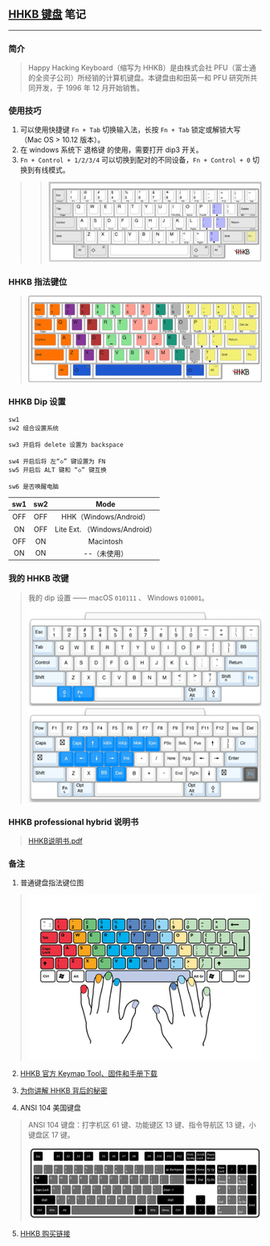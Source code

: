 ## [HHKB 键盘](https://item.jd.com/62603602537.html) 笔记

---

### 简介
> Happy Hacking Keyboard（缩写为 HHKB）是由株式会社 PFU（富士通的全资子公司）所经销的计算机键盘。本键盘由和田英一和 PFU 研究所共同开发，于 1996 年 12 月开始销售。

### 使用技巧

1. 可以使用快捷键 `Fn + Tab` 切换输入法，长按 `Fn + Tab` 锁定或解锁大写（Mac OS > 10.12 版本）。
2. 在 windows 系统下 退格键 的使用，需要打开 dip3 开关。
3. `Fn + Control + 1/2/3/4` 可以切换到配对的不同设备，`Fn + Control + 0` 切换到有线模式。
>>
>> ![hhkb](/pics/003_hhkb.png)

### HHKB 指法键位
> ![hhkb 指法键位](/pics/004_hhkb.png)

### HHKB Dip 设置
```
sw1
sw2 组合设置系统

sw3 开启将 delete 设置为 backspace

sw4 开启后将 左“◇” 键设置为 FN
sw5 开启后 ALT 键和 “◇” 键互换

sw6 是否唤醒电脑
```

| sw1  | sw2  | Mode      |
| :--: | :--: | :-------: |
| OFF  | OFF  | HHK（Windows/Android）       |
| ON   | OFF  | Lite Ext. （Windows/Android）|
| OFF  | ON   | Macintosh                    |
| ON   | ON   | --（未使用）                 |

### 我的 HHKB 改键
> 我的 dip 设置 —— macOS `010111` 、 Windows `010001`。
>
> ![我的 HHKB HYBRID TYPE-S 改键（for macOS）](/pics/005_hhkb-myconfig.jpg)

### HHKB professional hybrid 说明书
> [HHKB说明书.pdf](https://raw.githubusercontent.com/xingangshi/funny_ideas/master/docs/HHKB%E8%AF%B4%E6%98%8E%E4%B9%A6.pdf)

### 备注

1. 普通键盘指法键位图
>
> ![普通键盘指法键位图](/pics/002_nomal_key_map.png)

2. [HHKB 官方 Keymap Tool、固件和手册下载](https://happyhackingkb.com/download/)

3. [为你讲解 HHKB 背后的秘密](https://www.wstx.com/p-24844)

4. ANSI 104 美国键盘
>
> ANSI 104 键盘：打字机区 61 键、功能键区 13 键、指令导航区 13 键，小键盘区 17 键。
>
> ![ANSI 104 美国键盘](/pics/006-ANSI_104美国键盘.png)

5. [HHKB 购买链接](https://item.jd.com/62603602537.html)
